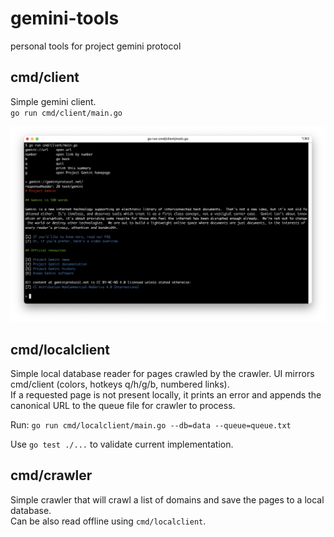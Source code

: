 # gemini-tools
personal tools for project gemini protocol

## cmd/client
Simple gemini client.  
`go run cmd/client/main.go`

![client example](./docs/client_example.png)

## cmd/localclient
Simple local database reader for pages crawled by the crawler. UI mirrors cmd/client (colors, hotkeys q/h/g/b, numbered links).  
If a requested page is not present locally, it prints an error and appends the canonical URL to the queue file for crawler to process.

Run:
`go run cmd/localclient/main.go --db=data --queue=queue.txt`

Use `go test ./...` to validate current implementation.


## cmd/crawler
Simple crawler that will crawl a list of domains and save the pages to a local database.  
Can be also read offline using `cmd/localclient`.
